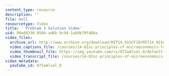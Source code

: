 ```yaml
---
content_type: resource
description: ''
file: null
resourcetype: Video
title: ' Problem 3 Solution Video'
uid: 99ad8336-0504-ad6b-9c94-1ab9b79f40ba
video_files:
  archive_url: http://www.archive.org/download/MIT14.01SCF10/MIT14_01SCF10_problem_6-3_300k.mp4
  video_captions_file: /courses/14-01sc-principles-of-microeconomics-fall-2011/27acf751c0d75d86bd049d499586cb64_O7IwAlval_0.vtt
  video_thumbnail_file: https://img.youtube.com/vi/O7IwAlval_0/default.jpg
  video_transcript_file: /courses/14-01sc-principles-of-microeconomics-fall-2011/1a4b35e213d91805b43200dee23b51f2_O7IwAlval_0.pdf
video_metadata:
  youtube_id: O7IwAlval_0
---
```

